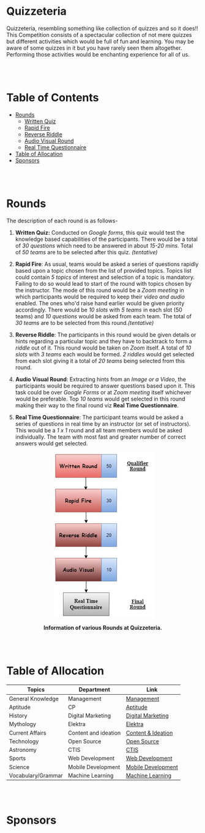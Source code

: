 # Quizzeteria
Quizzeteria, resembling something like collection of quizzes and so it does!! This Competition consists of a spectacular collection of not mere quizzes but different activities which would be full of fun and learning. You may be aware of some quizzes in it but you have rarely seen them altogether. Performing those activities would be enchanting experience for all of us.

<br></br>
# Table of Contents
<!-- vscode-markdown-toc -->
* [Rounds](#rounds)
     * [Written Quiz](#wquiz)
     * [Rapid Fire](#rfire)
     * [Reverse Riddle](#rriddle)
     * [Audio Visual Round](#av)
     * [Real Time Questionnaire](#rquestion)
* [Table of Allocation](#toa)
* [Sponsors](#spons)

<!-- vscode-markdown-toc-config
    numbering=true
    autoSave=true
    /vscode-markdown-toc-config -->
<!-- /vscode-markdown-toc -->

<br></br>
# <a name="rounds"></a>Rounds
The description of each round is as follows-

1. <a name="wquiz"></a>**Written Quiz:** Conducted on *Google forms*, this quiz would test the knowledge based capabilities of the participants. There would be a total of *30 questions* which need to be answered in about *15-20 mins*. Total of *50 teams* are to be selected after this quiz. *(tentative)*

2. <a name="rfire"></a>**Rapid Fire**: As usual, teams would be asked a series of questions rapidly based upon a topic chosen from the list of provided topics. Topics list could contain *5 topics* of interest and selection of a topic is mandatory. Failing to do so would lead to start of the round with topics chosen by the instructor. The mode of this round would be a *Zoom meeting* in which participants would be required to keep their *video and audio* enabled. The ones who'd raise hand earlier would be given priority accordingly. There would be *10 slots* with *5 teams* in each slot (50 teams) and *10 questions* would be asked from each team. The total of *30 teams* are to be selected from this round.*(tentative)*

3. <a name="rriddle"></a>**Reverse Riddle**: The participants in this round would be given details or hints regarding a particular topic and they have to backtrack to form a *riddle* out of it. This round would be taken on *Zoom* itself. A total of *10 slots* with *3 teams* each would be formed. *2 riddles* would get selected from each slot giving it a total of *20 teams* being selected from this round.

4. <a name="av"></a>**Audio Visual Round**: Extracting hints from an *Image or a Video*, the participants would be required to answer questions based upon it. This task could be over *Google Forms* or at *Zoom meeting* itself whichever would be preferable. Top *10 teams* would get selected in this round making their way to the final round viz **Real Time Questionnaire**.

5. <a name="rquestion"></a>**Real Time Questionnaire**: The participant teams would be asked a series of questions in real time by an instructor (or set of instructors). This would be a *1 x 1* round and all team members would be asked individually. The team with most fast and greater number of correct answers would get selected.

<div align="center">
<img src="./quizzeteria.jpg">
<p ><b>Information of various Rounds at Quizzeteria.</b></p>
</div>

<br></br>
# <a name="toa"></a>Table of Allocation
|Topics| Department| Link|
|----| ----| ----|
|General Knowledge| Management| [Management](https://docs.google.com/document/d/1DSKd2srQ2bsPCFN9r3k72hxGc2fGXSFL9prp7OTgNTU/edit?usp=sharing)|
|Aptitude| CP| [Aptitude](https://docs.google.com/document/d/1uL7mYEHp1xszFHYL-ki7XXLHo0Gc3lvfVfaUNpySpL8/edit?usp=sharing)|
|History| Digital Marketing| [Digital Marketing](https://docs.google.com/document/d/1vSzwRwbOpUGp1RcOMIDWr1UiMOF5UINgZq5KYkh9RuE/edit?usp=sharing)|
|Mythology| Elektra| [Elektra](https://docs.google.com/document/d/1ENJkxrj70kHvJog54b1QhqJdzx6-mHORTpGiih9FDv4/edit?usp=sharing)|
|Current Affairs| Content and ideation| [Content & Ideation](https://docs.google.com/document/d/1AkU6XTUUUZsSCJtB1cLAGDmZuwSAuicMdG6iROQeidE/edit?usp=sharing)|
|Technology| Open Source| [Open Source](https://docs.google.com/document/d/138Dnkbz_-cRh6t9qr82q8GNZzTIgX7kFHYsAIe0BBHY/edit?usp=sharing)|
|Astronomy| CTIS| [CTIS](https://docs.google.com/document/d/1bmCU7gdH6MQfEqNwu-4eaAAZjjdBsV2eW0r1t9Pgdk0/edit?usp=sharing)|
|Sports| Web Development| [Web Development](https://docs.google.com/document/d/1e0mWjI90ImG2R9E8IX8dofQl6L3qL9D94VtR0u-iqLg/edit?usp=sharing)|
|Science| Mobile Development| [Mobile Development](https://docs.google.com/document/d/1H-Ex9ea1PP-m2afyrJL7FckfFCDVgGezPcGE26HkkAA/edit?usp=sharing)|
|Vocabulary/Grammar| Machine Learning| [Machine Learning](https://docs.google.com/document/d/1tr5HxPmEBPtd8CJbuN_pZkkF-gLHE58b_tO3lsuSJQE/edit?usp=sharing)|

<br></br>
# <a name="spons"></a> Sponsors
